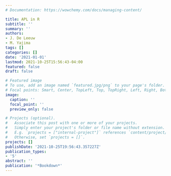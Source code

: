 ```yaml
---
# Documentation: https://wowchemy.com/docs/managing-content/

title: APL in R
subtitle: ''
summary: ''
authors:
- J. De Leeuw
- M. Yajima
tags: []
categories: []
date: '2021-01-01'
lastmod: 2021-10-25T15:56:43-04:00
featured: false
draft: false

# Featured image
# To use, add an image named `featured.jpg/png` to your page's folder.
# Focal points: Smart, Center, TopLeft, Top, TopRight, Left, Right, BottomLeft, Bottom, BottomRight.
image:
  caption: ''
  focal_point: ''
  preview_only: false

# Projects (optional).
#   Associate this post with one or more of your projects.
#   Simply enter your project's folder or file name without extension.
#   E.g. `projects = ["internal-project"]` references `content/project/deep-learning/index.md`.
#   Otherwise, set `projects = []`.
projects: []
publishDate: '2021-10-25T19:56:43.357227Z'
publication_types:
- '5'
abstract: ''
publication: '*Bookdown*'
---
```

